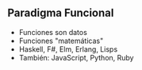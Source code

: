 ##  Paradigma Funcional

<ul>
<li>Funciones son datos</li>
<li>Funciones "matemáticas"</li>
<li class="fragment fade-in">Haskell, F#, Elm, Erlang, Lisps</li>
<li class="fragment fade-in">También: JavaScript, Python, Ruby</li>
</ul>
